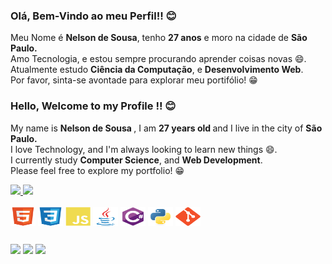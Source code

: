 ### Olá, Bem-Vindo ao meu Perfil!! 😊
Meu Nome é <strong>Nelson de Sousa</strong>, tenho <strong>27 anos</strong> e moro na cidade de <strong>São Paulo.</strong><br>
Amo Tecnologia, e estou sempre procurando aprender coisas novas 😄.<br>
Atualmente estudo <strong>Ciência da Computação</strong>, e <strong>Desenvolvimento Web</strong>.<br>
Por favor, sinta-se avontade para explorar meu portifólio! 😁<br>
###
### Hello, Welcome to my Profile !! 😊
My name is <strong> Nelson de Sousa </strong>, I am <strong> 27 years old </strong> and I live in the city of <strong> São Paulo. </strong> <br>
I love Technology, and I'm always looking to learn new things 😄. <br>
I currently study <strong>Computer Science</strong>, and <strong>Web Development</strong>. <br>
Please feel free to explore my portfolio! 😁 <br>
 <div>
  <a href="https://github.com/NelsonSSoares">
  <img height="180em" src="https://github-readme-stats.vercel.app/api?username=NelsonSSoares&show_icons=true&theme=chartreuse-dark&include_all_commits=true&count_private=true"/>
  <img height="180em" src="https://github-readme-stats.vercel.app/api/top-langs/?username=NelsonSSoares&layout=compact&langs_count=10&theme=chartreuse-dark"/>
</div>

<div style="display: inline-block"><br>
   <img align="center" alt="Nel-HTML" height="30" width="40" src="https://raw.githubusercontent.com/devicons/devicon/master/icons/html5/html5-original.svg">
   <img align="center" alt="Nel-CSS" height="30" width="40" src="https://raw.githubusercontent.com/devicons/devicon/master/icons/css3/css3-original.svg">
   <img align="center" alt="Nel-Js" height="30" width="40" src="https://raw.githubusercontent.com/devicons/devicon/master/icons/javascript/javascript-plain.svg">
   <img align="center" alt="Nel-Js" height="30" width="40" src="https://raw.githubusercontent.com/devicons/devicon/master/icons/java/java-original.svg">
   <img align="center" alt="Nel-Csharp" height="30" width="40" src="https://raw.githubusercontent.com/devicons/devicon/master/icons/csharp/csharp-original.svg">
   <img align="center" alt="Nel-Python" height="30" width="40" src="https://raw.githubusercontent.com/devicons/devicon/master/icons/python/python-original.svg">
   <img align="center" alt="Nel-git" height="30" width="40" src="https://raw.githubusercontent.com/devicons/devicon/master/icons/git/git-original.svg">
</div>

  ##
  
  <div>
    <a href = "mailto:punkpunkada@gmail.com"><img src="https://img.shields.io/badge/-Gmail-%23333?style=for-the-badge&logo=gmail&logoColor=white" target="_blank"></a>
    <a href="https://www.linkedin.com/in/nelsonssoares/" target="_blank"><img src="https://img.shields.io/badge/-LinkedIn-%230077B5?style=for-the-badge&logo=linkedin&logoColor=white" target="_blank"></a> 
    <a href="https://api.whatsapp.com/send?phone=+5511953572284"><img src="https://img.shields.io/badge/WhatsApp-25D366?style=for-the-badge&logo=whatsapp&logoColor=white"></a>
  </div>

  

